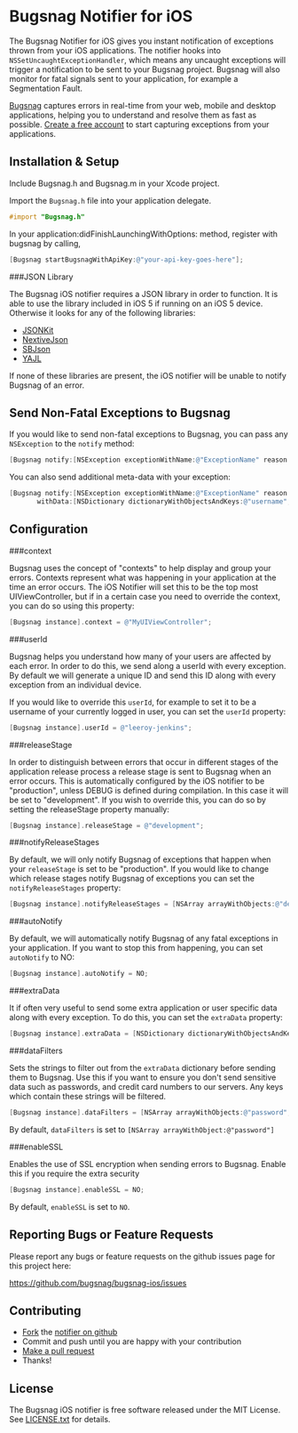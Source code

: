 Bugsnag Notifier for iOS
========================

The Bugsnag Notifier for iOS gives you instant notification of exceptions 
thrown from your iOS applications. 
The notifier hooks into `NSSetUncaughtExceptionHandler`, which means any 
uncaught exceptions will trigger a notification to be sent to your Bugsnag
project. Bugsnag will also monitor for fatal signals sent to your application,
for example a Segmentation Fault.

[Bugsnag](http://bugsnag.com) captures errors in real-time from your web, 
mobile and desktop applications, helping you to understand and resolve them 
as fast as possible. [Create a free account](http://bugsnag.com) to start 
capturing exceptions from your applications.


Installation & Setup
--------------------

Include Bugsnag.h and Bugsnag.m in your Xcode project.

Import the `Bugsnag.h` file into your application delegate.

```objective-c
#import "Bugsnag.h"
```

In your application:didFinishLaunchingWithOptions: method, register with bugsnag by calling,

```objective-c
[Bugsnag startBugsnagWithApiKey:@"your-api-key-goes-here"];
```

###JSON Library

The Bugsnag iOS notifier requires a JSON library in order to function. It is able to use
the library included in iOS 5 if running on an iOS 5 device. Otherwise it looks for any of the
following libraries:

- [JSONKit](https://github.com/johnezang/JSONKit)
- [NextiveJson](https://github.com/nextive/NextiveJson)
- [SBJson](https://stig.github.com/json-framework/)
- [YAJL](https://lloyd.github.com/yajl/)

If none of these libraries are present, the iOS notifier will be unable to notify Bugsnag of
an error.


Send Non-Fatal Exceptions to Bugsnag
------------------------------------

If you would like to send non-fatal exceptions to Bugsnag, you can pass any
`NSException` to the `notify` method:

```objective-c
[Bugsnag notify:[NSException exceptionWithName:@"ExceptionName" reason:@"Something bad happened" userInfo:nil]];
```

You can also send additional meta-data with your exception:

```objective-c
[Bugsnag notify:[NSException exceptionWithName:@"ExceptionName" reason:@"Something bad happened" userInfo:nil]
       withData:[NSDictionary dictionaryWithObjectsAndKeys:@"username", @"bob-hoskins", nil]];
```


Configuration
-------------

###context

Bugsnag uses the concept of "contexts" to help display and group your
errors. Contexts represent what was happening in your application at the
time an error occurs. The iOS Notifier will set this to be the top most
UIViewController, but if in a certain case you need
to override the context, you can do so using this property:

```objective-c
[Bugsnag instance].context = @"MyUIViewController";
```

###userId

Bugsnag helps you understand how many of your users are affected by each
error. In order to do this, we send along a userId with every exception. 
By default we will generate a unique ID and send this ID along with every 
exception from an individual device.
    
If you would like to override this `userId`, for example to set it to be a
username of your currently logged in user, you can set the `userId` property:

```objective-c
[Bugsnag instance].userId = @"leeroy-jenkins";
```

###releaseStage

In order to distinguish between errors that occur in different stages of
the application release process a release stage is sent to Bugsnag when 
an error occurs. This is automatically configured by the iOS notifier to be
"production", unless DEBUG is defined during compilation. In this case it
will be set to "development". If you wish to override this, you can do so
by setting the releaseStage property manually:

```objective-c
[Bugsnag instance].releaseStage = @"development";
```

###notifyReleaseStages

By default, we will only notify Bugsnag of exceptions that happen when 
your `releaseStage` is set to be "production". If you would like to 
change which release stages notify Bugsnag of exceptions you can
set the `notifyReleaseStages` property:
    
```objective-c
[Bugsnag instance].notifyReleaseStages = [NSArray arrayWithObjects:@"development", @"production", nil];
```

###autoNotify

By default, we will automatically notify Bugsnag of any fatal exceptions
in your application. If you want to stop this from happening, you can set
`autoNotify` to NO:
    
```objective-c
[Bugsnag instance].autoNotify = NO;
```

###extraData

It if often very useful to send some extra application or user specific 
data along with every exception. To do this, you can set the
`extraData` property:
    
```objective-c
[Bugsnag instance].extraData = [NSDictionary dictionaryWithObjectsAndKeys:@"bob-hoskins", @"username", nil];
```

###dataFilters

Sets the strings to filter out from the `extraData` dictionary before sending
them to Bugsnag. Use this if you want to ensure you don't send 
sensitive data such as passwords, and credit card numbers to our 
servers. Any keys which contain these strings will be filtered.

```objective-c
[Bugsnag instance].dataFilters = [NSArray arrayWithObjects:@"password",@"credit-card-number",nil];
```

By default, `dataFilters` is set to `[NSArray arrayWithObject:@"password"]`

###enableSSL

Enables the use of SSL encryption when sending errors to Bugsnag. Enable this if you require the
extra security

```objective-c
[Bugsnag instance].enableSSL = NO;
```

By default, `enableSSL` is set to `NO`.


Reporting Bugs or Feature Requests
----------------------------------

Please report any bugs or feature requests on the github issues page for this
project here:

<https://github.com/bugsnag/bugsnag-ios/issues>


Contributing
------------

-   [Fork](https://help.github.com/articles/fork-a-repo) the [notifier on github](https://github.com/bugsnag/bugsnag-ios)
-   Commit and push until you are happy with your contribution
-   [Make a pull request](https://help.github.com/articles/using-pull-requests)
-   Thanks!


License
-------

The Bugsnag iOS notifier is free software released under the MIT License. 
See [LICENSE.txt](https://github.com/bugsnag/bugsnag-ios/blob/master/LICENSE.txt) for details.

